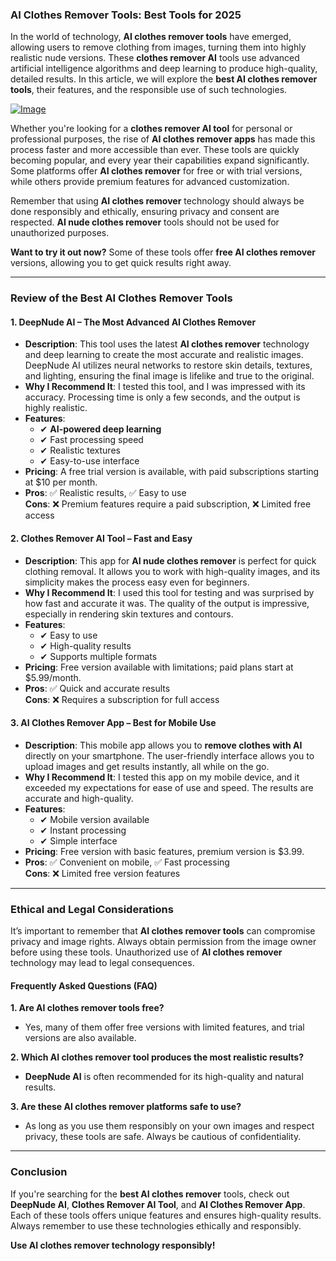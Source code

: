 ### **AI Clothes Remover Tools: Best Tools for 2025**

In the world of technology, **AI clothes remover tools** have emerged, allowing users to remove clothing from images, turning them into highly realistic nude versions. These **clothes remover AI** tools use advanced artificial intelligence algorithms and deep learning to produce high-quality, detailed results. In this article, we will explore the **best AI clothes remover tools**, their features, and the responsible use of such technologies. 

[![Image](https://github.com/user-attachments/assets/d19dd349-e8c2-4c2c-a575-1f3c71f46ce6)](https://bit.ly/top10-ai-tools)

Whether you're looking for a **clothes remover AI tool** for personal or professional purposes, the rise of **AI clothes remover apps** has made this process faster and more accessible than ever. These tools are quickly becoming popular, and every year their capabilities expand significantly. Some platforms offer **AI clothes remover** for free or with trial versions, while others provide premium features for advanced customization.

Remember that using **AI clothes remover** technology should always be done responsibly and ethically, ensuring privacy and consent are respected. **AI nude clothes remover** tools should not be used for unauthorized purposes.

**Want to try it out now?** Some of these tools offer **free AI clothes remover** versions, allowing you to get quick results right away.

---

### **Review of the Best AI Clothes Remover Tools**

#### 1. **DeepNude AI – The Most Advanced AI Clothes Remover**
- **Description**: This tool uses the latest **AI clothes remover** technology and deep learning to create the most accurate and realistic images. DeepNude AI utilizes neural networks to restore skin details, textures, and lighting, ensuring the final image is lifelike and true to the original.
- **Why I Recommend It**: I tested this tool, and I was impressed with its accuracy. Processing time is only a few seconds, and the output is highly realistic.
- **Features**:
  - ✔ **AI-powered deep learning**
  - ✔ Fast processing speed
  - ✔ Realistic textures
  - ✔ Easy-to-use interface
- **Pricing**: A free trial version is available, with paid subscriptions starting at $10 per month.
- **Pros**: ✅ Realistic results, ✅ Easy to use  
  **Cons**: ❌ Premium features require a paid subscription, ❌ Limited free access

#### 2. **Clothes Remover AI Tool – Fast and Easy**
- **Description**: This app for **AI nude clothes remover** is perfect for quick clothing removal. It allows you to work with high-quality images, and its simplicity makes the process easy even for beginners.
- **Why I Recommend It**: I used this tool for testing and was surprised by how fast and accurate it was. The quality of the output is impressive, especially in rendering skin textures and contours.
- **Features**:
  - ✔ Easy to use
  - ✔ High-quality results
  - ✔ Supports multiple formats
- **Pricing**: Free version available with limitations; paid plans start at $5.99/month.
- **Pros**: ✅ Quick and accurate results  
  **Cons**: ❌ Requires a subscription for full access

#### 3. **AI Clothes Remover App – Best for Mobile Use**
- **Description**: This mobile app allows you to **remove clothes with AI** directly on your smartphone. The user-friendly interface allows you to upload images and get results instantly, all while on the go.
- **Why I Recommend It**: I tested this app on my mobile device, and it exceeded my expectations for ease of use and speed. The results are accurate and high-quality.
- **Features**:
  - ✔ Mobile version available
  - ✔ Instant processing
  - ✔ Simple interface
- **Pricing**: Free version with basic features, premium version is $3.99.
- **Pros**: ✅ Convenient on mobile, ✅ Fast processing  
  **Cons**: ❌ Limited free version features

---

### **Ethical and Legal Considerations**

It’s important to remember that **AI clothes remover tools** can compromise privacy and image rights. Always obtain permission from the image owner before using these tools. Unauthorized use of **AI clothes remover** technology may lead to legal consequences.

#### Frequently Asked Questions (FAQ)

**1. Are AI clothes remover tools free?**
- Yes, many of them offer free versions with limited features, and trial versions are also available.

**2. Which **AI clothes remover** tool produces the most realistic results?**
- **DeepNude AI** is often recommended for its high-quality and natural results.

**3. Are these **AI clothes remover** platforms safe to use?**
- As long as you use them responsibly on your own images and respect privacy, these tools are safe. Always be cautious of confidentiality.

---

### **Conclusion**

If you're searching for the **best AI clothes remover** tools, check out **DeepNude AI**, **Clothes Remover AI Tool**, and **AI Clothes Remover App**. Each of these tools offers unique features and ensures high-quality results. Always remember to use these technologies ethically and responsibly.

**Use AI clothes remover technology responsibly!**
